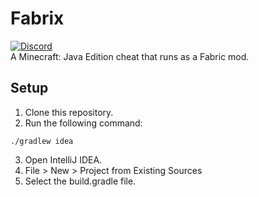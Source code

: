 # Fabrix
[![Discord](https://img.shields.io/discord/582066026229792784.svg)](https://discord.gg/AaT4RMa)  
A Minecraft: Java Edition cheat that runs as a Fabric mod.

## Setup
1. Clone this repository.
2. Run the following command:
```
./gradlew idea
```
3. Open IntelliJ IDEA.
4. File > New > Project from Existing Sources
5. Select the build.gradle file.